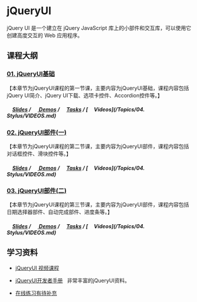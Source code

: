 ﻿# jQueryUI
jQuery UI 是一个建立在 jQuery JavaScript 库上的小部件和交互库，可以使用它创建高度交互的 Web 应用程序。

## 课程大纲
### [01. jQueryUI基础](/Ch01_jQueryUI基础)

【本章节为jQueryUI课程的第一节课，主要内容为jQueryUI基础，课程内容包括jQuery UI简介、jQuery UI下载、选项卡控件、Accordion控件等。】

##### [<img src="https://raw.githubusercontent.com/TelerikAcademy/Common/master/icons/presentation.png" height="15" />Slides](*) / [<img src="https://raw.githubusercontent.com/TelerikAcademy/Common/master/icons/code.png" height="15"> Demos](/Ch01_jQueryUI基础/demo) / [<img src="https://raw.githubusercontent.com/TelerikAcademy/Common/master/icons/homework.png" height="15">Tasks](/Ch01_jQueryUI基础/task) / [<img src="https://raw.githubusercontent.com/TelerikAcademy/Common/master/icons/video.png" height="13"> Videos](/Topics/04. Stylus/VIDEOS.md)

### [02. jQueryUI部件(一)](/Ch02_jQueryUI部件(一))

【本章节为jQueryUI课程的第二节课，主要内容为jQueryUI部件，课程内容包括对话框控件、滑块控件等。】

##### [<img src="https://raw.githubusercontent.com/TelerikAcademy/Common/master/icons/presentation.png" height="15" />Slides](*) / [<img src="https://raw.githubusercontent.com/TelerikAcademy/Common/master/icons/code.png" height="15"> Demos](/Ch02_jQueryUI部件(一)/demo) / [<img src="https://raw.githubusercontent.com/TelerikAcademy/Common/master/icons/homework.png" height="15">Tasks](/Ch02_jQueryUI部件(一)/task) / [<img src="https://raw.githubusercontent.com/TelerikAcademy/Common/master/icons/video.png" height="13"> Videos](/Topics/04. Stylus/VIDEOS.md)

### [03. jQueryUI部件(二)](/Ch03_jQueryUI部件(二))

【本章节为jQueryUI课程的第三节课，主要内容为jQueryUI部件，课程内容包括日期选择器部件、自动完成部件、进度条等。】

##### [<img src="https://raw.githubusercontent.com/TelerikAcademy/Common/master/icons/presentation.png" height="15" />Slides](*) / [<img src="https://raw.githubusercontent.com/TelerikAcademy/Common/master/icons/code.png" height="15"> Demos](/Ch03_jQueryUI部件(二)/demo) / [<img src="https://raw.githubusercontent.com/TelerikAcademy/Common/master/icons/homework.png" height="15">Tasks](/Ch03_jQueryUI部件(二)/task) / [<img src="https://raw.githubusercontent.com/TelerikAcademy/Common/master/icons/video.png" height="13"> Videos](/Topics/04. Stylus/VIDEOS.md)

## 学习资料

- [jQueryUI 视频课程<img src="https://raw.githubusercontent.com/TelerikAcademy/Common/master/icons/video.png" height="13">](https://pan.baidu.com/s/1ch6J6m)

- [jQueryUI开发者手册](http://www.runoob.com/jqueryui/jqueryui-tutorial.html)  
  非常丰富的jQueryUI资料。
  
- [在线练习有待补充](*)
